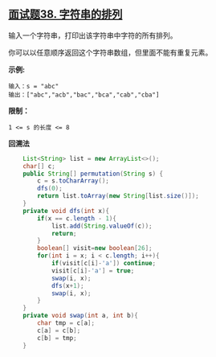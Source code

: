 ## [面试题38. 字符串的排列](https://leetcode-cn.com/problems/zi-fu-chuan-de-pai-lie-lcof/)

输入一个字符串，打印出该字符串中字符的所有排列。

你可以以任意顺序返回这个字符串数组，但里面不能有重复元素。

**示例:**

```
输入：s = "abc"
输出：["abc","acb","bac","bca","cab","cba"]
```

**限制：**

```
1 <= s 的长度 <= 8
```

**回溯法**

```java
    List<String> list = new ArrayList<>();
    char[] c;
    public String[] permutation(String s) {
        c = s.toCharArray();
        dfs(0);
        return list.toArray(new String[list.size()]);
    }
    private void dfs(int x){
        if(x == c.length - 1){
            list.add(String.valueOf(c));
            return;
        }
        boolean[] visit=new boolean[26];
        for(int i = x; i < c.length; i++){
            if(visit[c[i]-'a']) continue;
            visit[c[i]-'a'] = true;
            swap(i, x);
            dfs(x+1);
            swap(i, x);
        }
    }
    private void swap(int a, int b){
        char tmp = c[a];
        c[a] = c[b];
        c[b] = tmp;
    }
```

